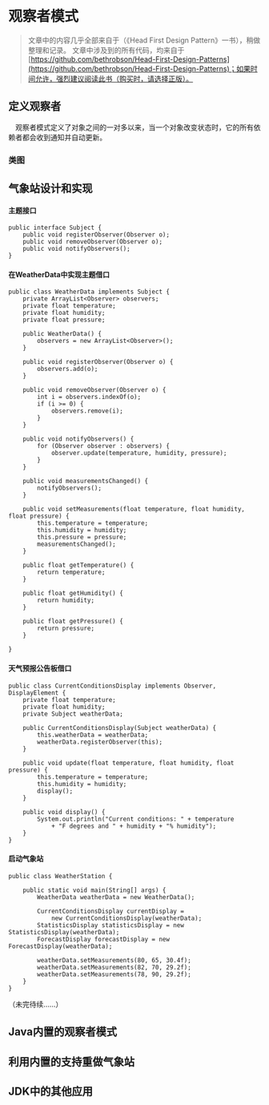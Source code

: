 # 观察者模式
> 文章中的内容几乎全部来自于（《Head First Design Pattern》一书），稍做整理和记录。
> 文章中涉及到的所有代码，均来自于[https://github.com/bethrobson/Head-First-Design-Patterns](https://github.com/bethrobson/Head-First-Design-Patterns)；如果时间允许，强烈建议阅读此书（购买时，请选择正版）。
## 定义观察者
&ensp;&ensp;观察者模式定义了对象之间的一对多以来，当一个对象改变状态时，它的所有依赖者都会收到通知并自动更新。
### 类图

## 气象站设计和实现

#### 主题接口

    public interface Subject {
    	public void registerObserver(Observer o);
    	public void removeObserver(Observer o);
    	public void notifyObservers();
    }
    
#### 在WeatherData中实现主题借口

    public class WeatherData implements Subject {
    	private ArrayList<Observer> observers;
    	private float temperature;
    	private float humidity;
    	private float pressure;
    	
    	public WeatherData() {
    		observers = new ArrayList<Observer>();
    	}
    	
    	public void registerObserver(Observer o) {
    		observers.add(o);
    	}
    	
    	public void removeObserver(Observer o) {
    		int i = observers.indexOf(o);
    		if (i >= 0) {
    			observers.remove(i);
    		}
    	}
    	
    	public void notifyObservers() {
    		for (Observer observer : observers) {
    			observer.update(temperature, humidity, pressure);
    		}
    	}
    	
    	public void measurementsChanged() {
    		notifyObservers();
    	}
    	
    	public void setMeasurements(float temperature, float humidity, float pressure) {
    		this.temperature = temperature;
    		this.humidity = humidity;
    		this.pressure = pressure;
    		measurementsChanged();
    	}
    	
    	public float getTemperature() {
    		return temperature;
    	}
    	
    	public float getHumidity() {
    		return humidity;
    	}
    	
    	public float getPressure() {
    		return pressure;
    	}
    
    }
    
#### 天气预报公告板借口

    public class CurrentConditionsDisplay implements Observer, DisplayElement {
    	private float temperature;
    	private float humidity;
    	private Subject weatherData;
    	
    	public CurrentConditionsDisplay(Subject weatherData) {
    		this.weatherData = weatherData;
    		weatherData.registerObserver(this);
    	}
    	
    	public void update(float temperature, float humidity, float pressure) {
    		this.temperature = temperature;
    		this.humidity = humidity;
    		display();
    	}
    	
    	public void display() {
    		System.out.println("Current conditions: " + temperature 
    			+ "F degrees and " + humidity + "% humidity");
    	}
    }
    
#### 启动气象站

    public class WeatherStation {
    
    	public static void main(String[] args) {
    		WeatherData weatherData = new WeatherData();
    	
    		CurrentConditionsDisplay currentDisplay = 
    			new CurrentConditionsDisplay(weatherData);
    		StatisticsDisplay statisticsDisplay = new StatisticsDisplay(weatherData);
    		ForecastDisplay forecastDisplay = new ForecastDisplay(weatherData);
    
    		weatherData.setMeasurements(80, 65, 30.4f);
    		weatherData.setMeasurements(82, 70, 29.2f);
    		weatherData.setMeasurements(78, 90, 29.2f);
    	}
    }
    
（未完待续……）
## Java内置的观察者模式

## 利用内置的支持重做气象站

## JDK中的其他应用
